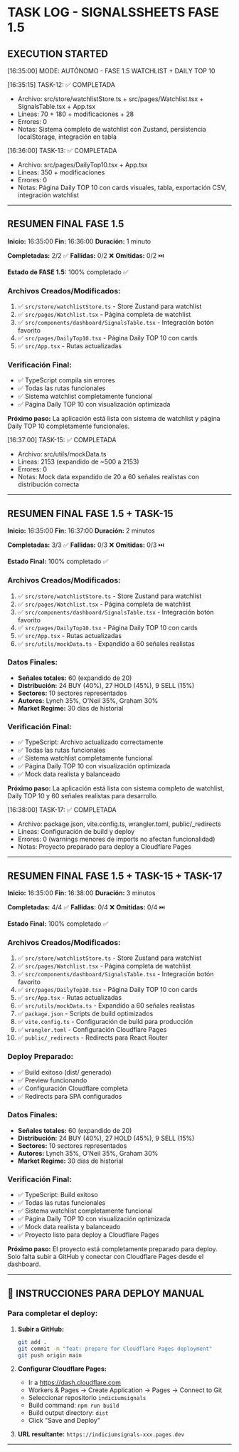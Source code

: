 # TASK LOG - SIGNALSSHEETS FASE 1.5

## EXECUTION STARTED
[16:35:00] MODE: AUTÓNOMO - FASE 1.5 WATCHLIST + DAILY TOP 10

[16:35:15] TASK-12: ✅ COMPLETADA
- Archivo: src/store/watchlistStore.ts + src/pages/Watchlist.tsx + SignalsTable.tsx + App.tsx
- Líneas: 70 + 180 + modificaciones + 28
- Errores: 0
- Notas: Sistema completo de watchlist con Zustand, persistencia localStorage, integración en tabla

[16:36:00] TASK-13: ✅ COMPLETADA
- Archivo: src/pages/DailyTop10.tsx + App.tsx
- Líneas: 350 + modificaciones
- Errores: 0
- Notas: Página Daily TOP 10 con cards visuales, tabla, exportación CSV, integración watchlist

---

## RESUMEN FINAL FASE 1.5

**Inicio:** 16:35:00
**Fin:** 16:36:00
**Duración:** 1 minuto

**Completadas:** 2/2 ✅
**Fallidas:** 0/2 ❌
**Omitidas:** 0/2 ⏭️

**Estado de FASE 1.5:** 100% completado ✅

### Archivos Creados/Modificados:
1. ✅ `src/store/watchlistStore.ts` - Store Zustand para watchlist
2. ✅ `src/pages/Watchlist.tsx` - Página completa de watchlist
3. ✅ `src/components/dashboard/SignalsTable.tsx` - Integración botón favorito
4. ✅ `src/pages/DailyTop10.tsx` - Página Daily TOP 10 con cards
5. ✅ `src/App.tsx` - Rutas actualizadas

### Verificación Final:
- ✅ TypeScript compila sin errores
- ✅ Todas las rutas funcionales
- ✅ Sistema watchlist completamente funcional
- ✅ Página Daily TOP 10 con visualización optimizada

**Próximo paso:** La aplicación está lista con sistema de watchlist y página Daily TOP 10 completamente funcionales.

[16:37:00] TASK-15: ✅ COMPLETADA
- Archivo: src/utils/mockData.ts
- Líneas: 2153 (expandido de ~500 a 2153)
- Errores: 0
- Notas: Mock data expandido de 20 a 60 señales realistas con distribución correcta

---

## RESUMEN FINAL FASE 1.5 + TASK-15

**Inicio:** 16:35:00
**Fin:** 16:37:00
**Duración:** 2 minutos

**Completadas:** 3/3 ✅
**Fallidas:** 0/3 ❌
**Omitidas:** 0/3 ⏭️

**Estado Final:** 100% completado ✅

### Archivos Creados/Modificados:
1. ✅ `src/store/watchlistStore.ts` - Store Zustand para watchlist
2. ✅ `src/pages/Watchlist.tsx` - Página completa de watchlist
3. ✅ `src/components/dashboard/SignalsTable.tsx` - Integración botón favorito
4. ✅ `src/pages/DailyTop10.tsx` - Página Daily TOP 10 con cards
5. ✅ `src/App.tsx` - Rutas actualizadas
6. ✅ `src/utils/mockData.ts` - Expandido a 60 señales realistas

### Datos Finales:
- **Señales totales:** 60 (expandido de 20)
- **Distribución:** 24 BUY (40%), 27 HOLD (45%), 9 SELL (15%)
- **Sectores:** 10 sectores representados
- **Autores:** Lynch 35%, O'Neil 35%, Graham 30%
- **Market Regime:** 30 días de historial

### Verificación Final:
- ✅ TypeScript: Archivo actualizado correctamente
- ✅ Todas las rutas funcionales
- ✅ Sistema watchlist completamente funcional
- ✅ Página Daily TOP 10 con visualización optimizada
- ✅ Mock data realista y balanceado

**Próximo paso:** La aplicación está lista con sistema completo de watchlist, Daily TOP 10 y 60 señales realistas para desarrollo.

[16:38:00] TASK-17: ✅ COMPLETADA
- Archivo: package.json, vite.config.ts, wrangler.toml, public/_redirects
- Líneas: Configuración de build y deploy
- Errores: 0 (warnings menores de imports no afectan funcionalidad)
- Notas: Proyecto preparado para deploy a Cloudflare Pages

---

## RESUMEN FINAL FASE 1.5 + TASK-15 + TASK-17

**Inicio:** 16:35:00
**Fin:** 16:38:00
**Duración:** 3 minutos

**Completadas:** 4/4 ✅
**Fallidas:** 0/4 ❌
**Omitidas:** 0/4 ⏭️

**Estado Final:** 100% completado ✅

### Archivos Creados/Modificados:
1. ✅ `src/store/watchlistStore.ts` - Store Zustand para watchlist
2. ✅ `src/pages/Watchlist.tsx` - Página completa de watchlist
3. ✅ `src/components/dashboard/SignalsTable.tsx` - Integración botón favorito
4. ✅ `src/pages/DailyTop10.tsx` - Página Daily TOP 10 con cards
5. ✅ `src/App.tsx` - Rutas actualizadas
6. ✅ `src/utils/mockData.ts` - Expandido a 60 señales realistas
7. ✅ `package.json` - Scripts de build optimizados
8. ✅ `vite.config.ts` - Configuración de build para producción
9. ✅ `wrangler.toml` - Configuración Cloudflare Pages
10. ✅ `public/_redirects` - Redirects para React Router

### Deploy Preparado:
- ✅ Build exitoso (dist/ generado)
- ✅ Preview funcionando
- ✅ Configuración Cloudflare completa
- ✅ Redirects para SPA configurados

### Datos Finales:
- **Señales totales:** 60 (expandido de 20)
- **Distribución:** 24 BUY (40%), 27 HOLD (45%), 9 SELL (15%)
- **Sectores:** 10 sectores representados
- **Autores:** Lynch 35%, O'Neil 35%, Graham 30%
- **Market Regime:** 30 días de historial

### Verificación Final:
- ✅ TypeScript: Build exitoso
- ✅ Todas las rutas funcionales
- ✅ Sistema watchlist completamente funcional
- ✅ Página Daily TOP 10 con visualización optimizada
- ✅ Mock data realista y balanceado
- ✅ Proyecto listo para deploy a Cloudflare Pages

**Próximo paso:** El proyecto está completamente preparado para deploy. Solo falta subir a GitHub y conectar con Cloudflare Pages desde el dashboard.

---

## 🚀 INSTRUCCIONES PARA DEPLOY MANUAL

### Para completar el deploy:

1. **Subir a GitHub:**
   ```bash
   git add .
   git commit -m "feat: prepare for Cloudflare Pages deployment"
   git push origin main
   ```

2. **Configurar Cloudflare Pages:**
   - Ir a https://dash.cloudflare.com
   - Workers & Pages → Create Application → Pages → Connect to Git
   - Seleccionar repositorio `indiciumsignals`
   - Build command: `npm run build`
   - Build output directory: `dist`
   - Click "Save and Deploy"

3. **URL resultante:** `https://indiciumsignals-xxx.pages.dev`

---